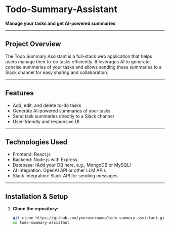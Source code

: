 # Todo-Summary-Assistant

**Manage your tasks and get AI-powered summaries**

---

## Project Overview

The Todo Summary Assistant is a full-stack web application that helps users manage their to-do tasks efficiently. It leverages AI to generate concise summaries of your tasks and allows sending these summaries to a Slack channel for easy sharing and collaboration.

---

## Features

- Add, edit, and delete to-do tasks
- Generate AI-powered summaries of your tasks
- Send task summaries directly to a Slack channel
- User-friendly and responsive UI

---

## Technologies Used

- Frontend: React.js
- Backend: Node.js with Express
- Database: (Add your DB here, e.g., MongoDB or MySQL)
- AI Integration: OpenAI API or other LLM APIs
- Slack Integration: Slack API for sending messages

---

## Installation & Setup

1. **Clone the repository:**
   ```bash
   git clone https://github.com/yourusername/todo-summary-assistant.git
   cd todo-summary-assistant
